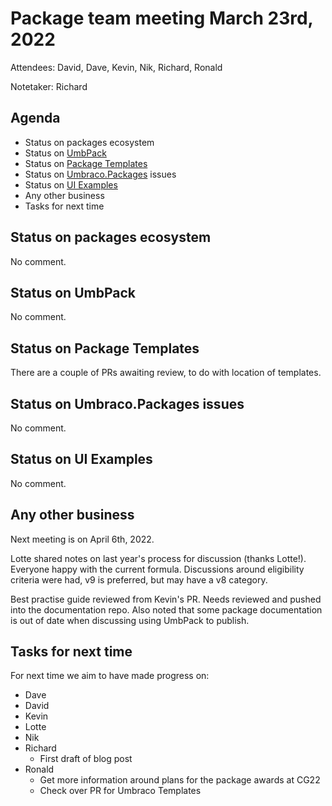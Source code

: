 # Package team meeting March 23rd, 2022
Attendees: David, Dave, Kevin, Nik, Richard, Ronald

Notetaker: Richard

## Agenda
- Status on packages ecosystem
- Status on [UmbPack](https://github.com/umbraco/UmbPack)
- Status on [Package Templates](https://github.com/umbraco/Package.Templates)
- Status on [Umbraco.Packages](https://github.com/umbraco/Umbraco.Packages) issues
- Status on [UI Examples](https://github.com/umbraco/UI-Examples)
- Any other business
- Tasks for next time

## Status on packages ecosystem
No comment.

## Status on UmbPack
No comment.

## Status on Package Templates
There are a couple of PRs awaiting review, to do with location of templates.

## Status on Umbraco.Packages issues
No comment.

## Status on UI Examples
No comment.

## Any other business
Next meeting is on April 6th, 2022.

Lotte shared notes on last year's process for discussion (thanks Lotte!). Everyone happy with the current formula. Discussions around eligibility criteria were had, v9 is preferred, but may have a v8 category.

Best practise guide reviewed from Kevin's PR. Needs reviewed and pushed into the documentation repo. Also noted that some package documentation is out of date when discussing using UmbPack to publish.

## Tasks for next time
For next time we aim to have made progress on:

- Dave
- David
- Kevin
- Lotte
- Nik
- Richard
  - First draft of blog post
- Ronald
  - Get more information around plans for the package awards at CG22
  - Check over PR for Umbraco Templates

